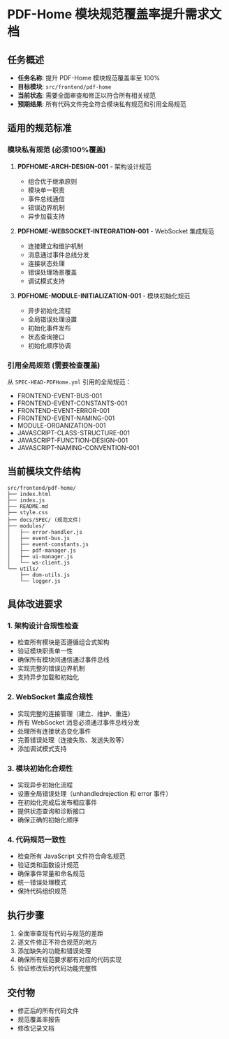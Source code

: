 # PDF-Home 模块规范覆盖率提升需求文档

## 任务概述
- **任务名称**: 提升 PDF-Home 模块规范覆盖率至 100%
- **目标模块**: `src/frontend/pdf-home`
- **当前状态**: 需要全面审查和修正以符合所有相关规范
- **预期结果**: 所有代码文件完全符合模块私有规范和引用全局规范

## 适用的规范标准

### 模块私有规范 (必须100%覆盖)
1. **PDFHOME-ARCH-DESIGN-001** - 架构设计规范
   - 组合优于继承原则
   - 模块单一职责
   - 事件总线通信
   - 错误边界机制
   - 异步加载支持

2. **PDFHOME-WEBSOCKET-INTEGRATION-001** - WebSocket 集成规范
   - 连接建立和维护机制
   - 消息通过事件总线分发
   - 连接状态处理
   - 错误处理场景覆盖
   - 调试模式支持

3. **PDFHOME-MODULE-INITIALIZATION-001** - 模块初始化规范
   - 异步初始化流程
   - 全局错误处理设置
   - 初始化事件发布
   - 状态查询接口
   - 初始化顺序协调

### 引用全局规范 (需要检查覆盖)
从 `SPEC-HEAD-PDFHome.yml` 引用的全局规范：
- FRONTEND-EVENT-BUS-001
- FRONTEND-EVENT-CONSTANTS-001  
- FRONTEND-EVENT-ERROR-001
- FRONTEND-EVENT-NAMING-001
- MODULE-ORGANIZATION-001
- JAVASCRIPT-CLASS-STRUCTURE-001
- JAVASCRIPT-FUNCTION-DESIGN-001
- JAVASCRIPT-NAMING-CONVENTION-001

## 当前模块文件结构
```
src/frontend/pdf-home/
├── index.html
├── index.js
├── README.md
├── style.css
├── docs/SPEC/ (规范文件)
├── modules/
│   ├── error-handler.js
│   ├── event-bus.js
│   ├── event-constants.js
│   ├── pdf-manager.js
│   ├── ui-manager.js
│   └── ws-client.js
└── utils/
    ├── dom-utils.js
    └── logger.js
```

## 具体改进要求

### 1. 架构设计合规性检查
- 检查所有模块是否遵循组合式架构
- 验证模块职责单一性
- 确保所有模块间通信通过事件总线
- 实现完整的错误边界机制
- 支持异步加载和初始化

### 2. WebSocket 集成合规性
- 实现完整的连接管理（建立、维护、重连）
- 所有 WebSocket 消息必须通过事件总线分发
- 处理所有连接状态变化事件
- 完善错误处理（连接失败、发送失败等）
- 添加调试模式支持

### 3. 模块初始化合规性  
- 实现异步初始化流程
- 设置全局错误处理（unhandledrejection 和 error 事件）
- 在初始化完成后发布相应事件
- 提供状态查询和诊断接口
- 确保正确的初始化顺序

### 4. 代码规范一致性
- 检查所有 JavaScript 文件符合命名规范
- 验证类和函数设计规范
- 确保事件常量和命名规范
- 统一错误处理模式
- 保持代码组织规范

## 执行步骤
1. 全面审查现有代码与规范的差距
2. 逐文件修正不符合规范的地方
3. 添加缺失的功能和错误处理
4. 确保所有规范要求都有对应的代码实现
5. 验证修改后的代码功能完整性

## 交付物
- 修正后的所有代码文件
- 规范覆盖率报告
- 修改记录文档